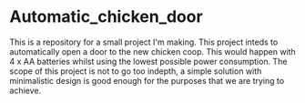 # Automatic_chicken_door

This is a repository for a small project I'm making.
This project inteds to automatically open a door to the new chicken coop. This would happen with 4 x AA batteries whilst using the lowest possible power consumption.
The scope of this project is not to go too indepth, a simple solution with minimalistic design is good enough for the purposes that we are trying to achieve.
